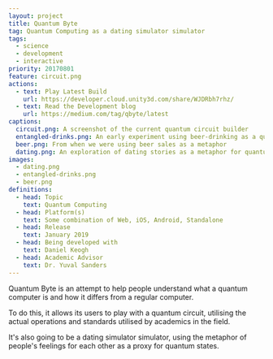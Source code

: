 ```yaml
---
layout: project
title: Quantum Byte
tag: Quantum Computing as a dating simulator simulator
tags:
  - science
  - development
  - interactive
priority: 20170801
feature: circuit.png
actions:
  - text: Play Latest Build
    url: https://developer.cloud.unity3d.com/share/WJDRbh7rhz/
  - text: Read the Development blog
    url: https://medium.com/tag/qbyte/latest
captions:
  circuit.png: A screenshot of the current quantum circuit builder
  entangled-drinks.png: An early experiment using beer-drinking as a quantum computing metaphor
  beer.png: From when we were using beer sales as a metaphor
  dating.png: An exploration of dating stories as a metaphor for quantum circuits
images:
  - dating.png
  - entangled-drinks.png
  - beer.png
definitions:
  - head: Topic
    text: Quantum Computing
  - head: Platform(s)
    text: Some combination of Web, iOS, Android, Standalone
  - head: Release
    text: January 2019
  - head: Being developed with
    text: Daniel Keogh
  - head: Academic Advisor
    text: Dr. Yuval Sanders
---
```

Quantum Byte is an attempt to help people understand what a quantum computer is and how it differs from a regular computer.

To do this, it allows its users to play with a quantum circuit, utilising the actual operations and standards utilised by academics in the field.

It's also going to be a dating simulator simulator, using the metaphor of people's feelings for each other as a proxy for quantum states.
